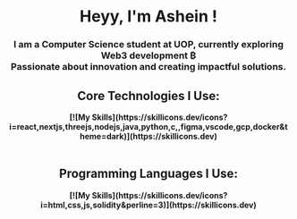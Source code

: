 <h1 align="center"> Heyy, I'm <b></b>Ashein !<b> </h1>

<h3 align="center">
  I am a Computer Science student at UOP, currently exploring Web3 development ₿ <br> 
  Passionate about innovation and creating impactful solutions.
<br/>

<h2 align="center">
  Core Technologies I Use:
</h2>

<div align="center">
[![My Skills](https://skillicons.dev/icons?i=react,nextjs,threejs,nodejs,java,python,c,,figma,vscode,gcp,docker&theme=dark)](https://skillicons.dev)
</div>
<br/>

<h2 align="center">
  Programming Languages I Use:
</h2>
<div align="center">
[![My Skills](https://skillicons.dev/icons?i=html,css,js,solidity&perline=3)](https://skillicons.dev)
</div>

